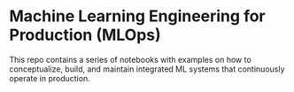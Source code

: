 # Machine Learning Engineering for Production (MLOps)
This repo contains a series of notebooks with examples on how to conceptualize, build, and maintain integrated ML systems that continuously operate in production.

